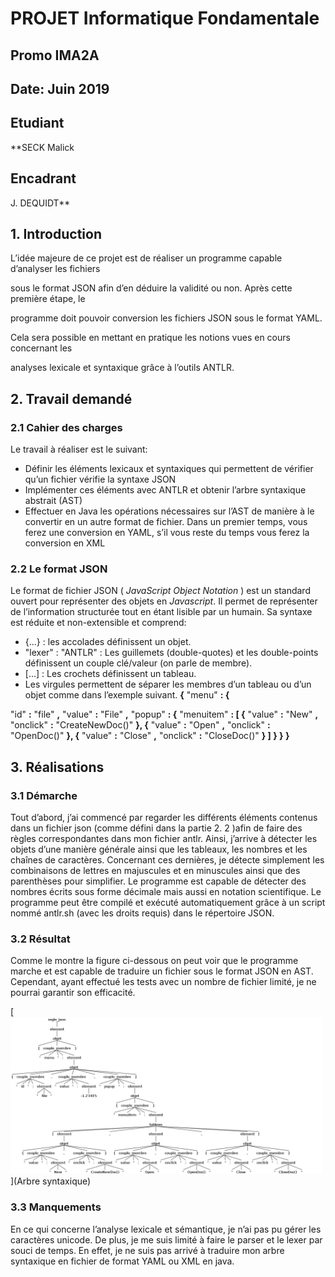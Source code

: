 # PROJET Informatique Fondamentale

## Promo IMA2A

## Date: Juin 2019

## Etudiant

**SECK Malick 

## Encadrant

J. DEQUIDT**


## 1. Introduction

L’idée majeure de ce projet est de réaliser un programme capable d’analyser les fichiers

sous le format JSON afin d’en déduire la validité ou non. Après cette première étape, le

programme doit pouvoir conversion les fichiers JSON sous le format YAML.

Cela sera possible en mettant en pratique les notions vues en cours concernant les

analyses lexicale et syntaxique grâce à l’outils ANTLR.

## 2. Travail demandé

### 2.1 Cahier des charges

Le travail à réaliser est le suivant:

- Définir les éléments lexicaux et syntaxiques qui permettent de vérifier qu’un
    fichier vérifie la syntaxe JSON
- Implémenter ces éléments avec ANTLR et obtenir l’arbre syntaxique abstrait (AST)
- Effectuer en Java les opérations nécessaires sur l’AST de manière à le convertir en
    un autre format de fichier. Dans un premier temps, vous ferez une conversion en
    YAML, s’il vous reste du temps vous ferez la conversion en XML

### 2.2 Le format JSON

Le format de fichier JSON ( _JavaScript Object Notation_ ) est un standard ouvert pour
représenter des objets en _Javascript_. Il permet de représenter de l’information
structurée tout en étant lisible par un humain. Sa syntaxe est réduite et non-extensible
et comprend:

- {...} : les accolades définissent un objet.
- "lexer" : "ANTLR" : Les guillemets (double-quotes) et les double-points définissent
    un couple clé/valeur (on parle de membre).
- [...] : Les crochets définissent un tableau.
- Les virgules permettent de séparer les membres d’un tableau ou d’un objet
    comme dans l’exemple suivant.
**{**
"menu" **: {**


"id" **:** "file" **,**
"value" **:** "File" **,**
"popup" **: {**
"menuitem" **: [
{** "value" **:** "New" **,** "onclick" **:** "CreateNewDoc()" **},
{** "value" **:** "Open" **,** "onclick" **:** "OpenDoc()" **},
{** "value" **:** "Close" **,** "onclick" **:** "CloseDoc()" **}
]
}
}
}**

## 3. Réalisations

### 3.1 Démarche

Tout d’abord, j’ai commencé par regarder les différents éléments contenus dans un
fichier json (comme défini dans la partie 2. 2 )afin de faire des règles correspondantes
dans mon fichier antlr.
Ainsi, j’arrive à détecter les objets d’une manière générale ainsi que les tableaux, les
nombres et les chaînes de caractères.
Concernant ces dernières, je détecte simplement les combinaisons de lettres en
majuscules et en minuscules ainsi que des parenthèses pour simplifier.
Le programme est capable de détecter des nombres écrits sous forme décimale mais
aussi en notation scientifique.
Le programme peut être compilé et exécuté automatiquement grâce à un script nommé
antlr.sh (avec les droits requis) dans le répertoire JSON.

### 3.2 Résultat

Comme le montre la figure ci-dessous on peut voir que le programme marche et est
capable de traduire un fichier sous le format JSON en AST.
Cependant, ayant effectué les tests avec un nombre de fichier limité, je ne pourrai
garantir son efficacité.


[<img src="antlr4_parse_tree.png" width="500">](Arbre syntaxique)


### 3.3 Manquements

En ce qui concerne l’analyse lexicale et sémantique, je n’ai pas pu gérer les caractères
unicode. De plus, je me suis limité à faire le parser et le lexer par souci de temps. En
effet, je ne suis pas arrivé à traduire mon arbre syntaxique en fichier de format YAML ou
XML en java.



